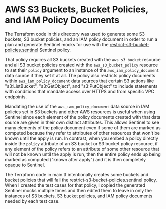# AWS S3 Buckets, Bucket Policies, and IAM Policy Documents

The Terraform code in this directory was used to generate some S3 buckets,
S3 bucket policies, and an IAM policy document in order to run a plan and
generate Sentinel mocks for use with the [restrict-s3-bucket-policies.sentinel](../governance/third-generation/restrict-s3-bucket-policies.sentinel)
Sentinel policy.

That policy requires all S3 buckets created with the `aws_s3_bucket` resource and
all S3 bucket policies created with the `aws_s3_bucket_policy` resource to set
their `policy` argument to an instance of the `aws_iam_policy_document` data
source if they set it at all. The policy also restricts policy documents within
`aws_iam_policy_document` data sources that certain S3 actions like "s3:ListBucket",
"s3:GetObject", and "s3:PutObject" to include statements with conditions that
mandate access over HTTPS and from specific VPC endpoints.

Mandating the use of the `aws_iam_policy_document` data source in IAM policies set
in S3 buckets and other AWS resources is useful when using Sentinel since each
element of the policy documents created with that data source are given in their
own distinct attributes. This allows Sentinel to see many elements of the policy
document even if some of them are marked as computed because they refer to
attributes of other resources that won't be known until the apply is run. In
contrast, when you embed a policy directly inside the `policy` attribute of an S3
bucket or S3 bucket policy resource, if any element of the policy refers to an
attribute of some other resource that will not be known until the apply is run,
then the entire policy ends up being marked as computed ("known after apply") and
it is then completely opaque to Sentinel.

The Terraform code in main.tf intentionally creates some buckets and bucket
policies that will fail the restrict-s3-bucket-policies.sentinel policy. When I
created the test cases for that policy, I copied the generated Sentinel mocks
multiple times and then edited them to leave in only the instances of S3 buckets,
S3 bucket policies, and IAM policy documents needed by each test case.